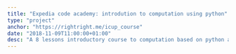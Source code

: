```yaml
---
title: "Expedia code academy: introdution to computation using python"
type: "project"
anchor: "https://rightright.me/icup_course"
date: "2018-11-09T11:00:00+01:00"
desc: "A 8 lessons introductory course to computation based on python and organized for the expedia code academy"
---
```

